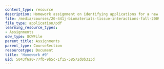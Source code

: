 ```yaml
---
content_type: resource
description: Homework assignment on identifying applications for a new polymer (Vitafilm).
file: /media/courses/20-441j-biomaterials-tissue-interactions-fall-2009/5043f6a077fb9b5c1f1558572d0b313d_MIT20_441JF09_hw9.pdf
file_type: application/pdf
learning_resource_types:
- Assignments
ocw_type: OCWFile
parent_title: Assignments
parent_type: CourseSection
resourcetype: Document
title: 'Homework #9'
uid: 5043f6a0-77fb-9b5c-1f15-58572d0b313d
---
```

